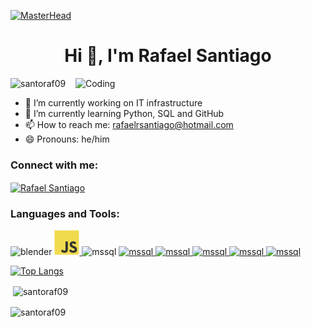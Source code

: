 [![MasterHead](https://visme.co/blog/wp-content/uploads/2019/10/animated-presentation-software-header.gif)]()

<h1 align="center">Hi 👋, I'm Rafael Santiago</h1>
<img align="right" alt="Coding" width="400" src="https://miro.medium.com/max/680/0*7Q3yvSIv_t0ioJ-Z.gif"/>

<p align="left"> <img src="https://komarev.com/ghpvc/?username=santoraf09&label=Profile%20views&color=0e75b6&style=flat" alt="santoraf09" /> </p>

- 🔭 I’m currently working on IT infrastructure
- 🌱 I’m currently learning Python, SQL and GitHub
- 📫 How to reach me: rafaelrsantiago@hotmail.com
- 😄 Pronouns: he/him

<h3 align="left">Connect with me:</h3>
<p align="left">

<a href="https://www.linkedin.com/in/rafael-santiago11/" target="blank"><img align="center" src="https://www.vectorlogo.zone/logos/linkedin/linkedin-icon.svg" alt="Rafael Santiago" height="30" width="40" /></a>
</p>
<h3 align="left">Languages and Tools:</h3>
<p align="left"> <img src="https://www.vectorlogo.zone/logos/python/python-icon.svg" alt="blender" width="40" height="40"/> </a> <a href="https://www.linkedin.com/posts/rafael-santiago11_automacao-python-dev-activity-7174522552503967744-RVZm?utm_source=share&utm_medium=member_desktop" target="_blank" rel="noreferrer">
<img src="https://raw.githubusercontent.com/devicons/devicon/master/icons/javascript/javascript-original.svg" alt="javascript" width="40" height="40"/> </a> <a href="https://kotlinlang.org" target="_blank" rel="noreferrer"></a> <img src="https://www.vectorlogo.zone/logos/mysql/mysql-official.svg" alt="mssql" width="40" height="40"/> </a> <a href="https://www.mysql.com/" target="_blank" rel="noreferrer"> <img src="https://www.vectorlogo.zone/logos/w3_css/w3_css-icon.svg" alt="mssql" width="40" height="40"/> </a> <a href="https://www.vectorlogo.zone/logos/w3_css/w3_css-icon.svg" target="_blank" rel="noreferrer"> <img src="https://www.vectorlogo.zone/logos/w3_html5/w3_html5-icon.svg" alt="mssql" width="40" height="40"/> </a> <a href="https://www.vectorlogo.zone/logos/w3_html5/w3_html5-icon.svg" target="_blank" rel="noreferrer"> <img src="https://www.vectorlogo.zone/logos/visualstudio_code/visualstudio_code-icon.svg" alt="mssql" width="40" height="40"/> </a> <a href="https://www.vectorlogo.zone/logos/visualstudio_code/visualstudio_code-icon.svg" target="_blank" rel="noreferrer"> <img src="https://www.vectorlogo.zone/logos/github/github-tile.svg" alt="mssql" width="40" height="40"/> </a> <a href="https://www.vectorlogo.zone/logos/github/github-tile.svg" target="_blank" rel="noreferrer"> <img src="https://www.vectorlogo.zone/logos/linux/linux-icon.svg" alt="mssql" width="40" height="40"/> </a> <a href="https://www.vectorlogo.zone/logos/linux/linux-icon.svg" target="_blank" rel="noreferrer">
</p>


[![Top Langs](https://github-readme-stats.vercel.app/api/top-langs/?username=santoraf09)](https://github.com/santoraf09/github-readme-stats)

<p>&nbsp;<img align="center" src="https://github-readme-stats.vercel.app/api?username=santoraf09&show_icons=true&locale=en" alt="santoraf09" /></p>

<p><img align="center" src="https://github-readme-streak-stats.herokuapp.com/?user=santoraf09&" alt="santoraf09" /></p>

